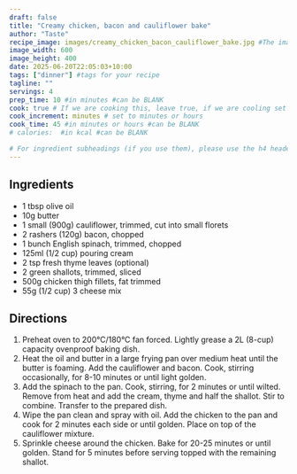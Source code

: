 ```yaml
---
draft: false
title: "Creamy chicken, bacon and cauliflower bake"
author: "Taste"
recipe_image: images/creamy_chicken_bacon_cauliflower_bake.jpg #The image for your recipe
image_width: 600
image_height: 400
date: 2025-06-20T22:05:03+10:00
tags: ["dinner"] #tags for your recipe
tagline: ""
servings: 4
prep_time: 10 #in minutes #can be BLANK
cook: true # If we are cooking this, leave true, if we are cooling set to false
cook_increment: minutes # set to minutes or hours
cook_time: 45 #in minutes or hours #can be BLANK
# calories:  #in kcal #can be BLANK

# For ingredient subheadings (if you use them), please use the h4 header.  For print view I have those elements targeted
---
```



## Ingredients

- 1 tbsp olive oil
- 10g butter
- 1 small (900g) cauliflower, trimmed, cut into small florets
- 2 rashers (120g) bacon, chopped
- 1 bunch English spinach, trimmed, chopped
- 125ml (1/2 cup) pouring cream
- 2 tsp fresh thyme leaves (optional)
- 2 green shallots, trimmed, sliced
- 500g chicken thigh fillets, fat trimmed
- 55g (1/2 cup) 3 cheese mix

## Directions

1. Preheat oven to 200°C/180°C fan forced. Lightly grease a 2L (8-cup) capacity ovenproof baking dish.
2. Heat the oil and butter in a large frying pan over medium heat until the butter is foaming. Add the cauliflower and bacon. Cook, stirring occasionally, for 8-10 minutes or until light golden.
3. Add the spinach to the pan. Cook, stirring, for 2 minutes or until wilted. Remove from heat and add the cream, thyme and half the shallot. Stir to combine. Transfer to the prepared dish.
4. Wipe the pan clean and spray with oil. Add the chicken to the pan and cook for 2 minutes each side or until golden. Place on top of the cauliflower mixture.
5. Sprinkle cheese around the chicken. Bake for 20-25 minutes or until golden. Stand for 5 minutes before serving topped with the remaining shallot.